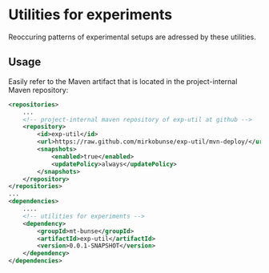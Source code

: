 # Utilities for experiments

Reoccuring patterns of experimental setups are adressed by these utilities.



## Usage

Easily refer to the Maven artifact that is located in the project-internal Maven repository:

```xml
<repositories>
    ...
    <!-- project-internal maven repository of exp-util at github -->
    <repository>
        <id>exp-util</id>
        <url>https://raw.github.com/mirkobunse/exp-util/mvn-deploy/</url>
        <snapshots>
            <enabled>true</enabled>
            <updatePolicy>always</updatePolicy>
        </snapshots>
    </repository>
</repositories>
...
<dependencies>
    ....
    <!-- utilities for experiments -->
    <dependency>
        <groupId>mt-bunse</groupId>
        <artifactId>exp-util</artifactId>
        <version>0.0.1-SNAPSHOT</version>
    </dependency>
</dependencies>
```
